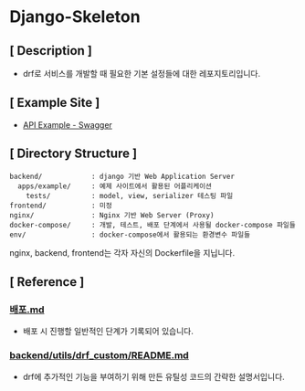 # Django-Skeleton

## [ Description ]

- drf로 서비스를 개발할 때 필요한 기본 설정들에 대한 레포지토리입니다.

## [ Example Site ]

- [API Example - Swagger](https://exampleapp.kro.kr/v1/schema/swagger/)

## [ Directory Structure ]

```text
backend/            : django 기반 Web Application Server
  apps/example/     : 예제 사이트에서 활용된 어플리케이션
    tests/          : model, view, serializer 테스팅 파일
frontend/           : 미정
nginx/              : Nginx 기반 Web Server (Proxy)
docker-compose/     : 개발, 테스트, 배포 단계에서 사용될 docker-compose 파일들
env/                : docker-compose에서 활용되는 환경변수 파일들
```

nginx, backend, frontend는 각자 자신의 Dockerfile을 지닙니다.

## [ Reference ]

### [배포.md](./배포.md)

- 배포 시 진행할 일반적인 단계가 기록되어 있습니다.

### [backend/utils/drf_custom/README.md](./backend/utils/drf_custom/README.md)

- drf에 추가적인 기능을 부여하기 위해 만든 유틸성 코드의 간략한 설명서입니다.
